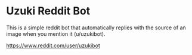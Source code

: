 # Uzuki Reddit Bot

This is a simple reddit bot that automatically replies with the source of an image when you mention it (u/uzukibot).

https://www.reddit.com/user/uzukibot